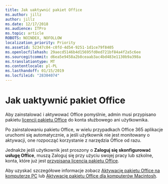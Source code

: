 ```yaml
---
title: Jak uaktywnić pakiet Office
ms.author: jillz
author: jillz
ms.date: 12/17/2018
ms.audience: ITPro
ms.topic: article
ROBOTS: NOINDEX, NOFOLLOW
localization_priority: Priority
ms.assetid: 52347c04-c0fd-4d54-9251-1d1ce79f8405
ms.openlocfilehash: 29aecd5146b4d15695fd0ed721bf84a4f2a5c6ee
ms.sourcegitcommit: d6ea5e9458a2b8ceaab3ac4bd483e1130b9a398a
ms.translationtype: MT
ms.contentlocale: pl-PL
ms.lasthandoff: 01/15/2019
ms.locfileid: "28304074"
---
```

# <a name="how-to-activate-office"></a>Jak uaktywnić pakiet Office

Aby zainstalować i aktywować Office pomyślnie, admin musi przypisano pakietu [licencji pakietu Office](https://docs.microsoft.com/office365/admin/subscriptions-and-billing/assign-licenses-to-users) do konta służbowego ani użytkownika. 
  
Po zainstalowaniu pakietu Office, w wielu przypadkach Office 365 aplikacje uruchomi się automatycznie, a jeśli użytkownik nie jest monitowany o aktywacji, one rozpocząć korzystanie z narzędzia Office od razu.
  
Jednakże jeśli użytkownik jest proszony o **Zaloguj się skonfigurować usługę Office**, muszą Zaloguj się przy użyciu swojej pracy lub szkolne, konta, które już jest [przypisana licencja pakietu Office](https://support.office.com/article/f8ab5e25-bf3f-4a47-b264-174b1ee925fd.aspx).
  
Aby uzyskać szczegółowe informacje zobacz [Aktywację pakietu Office na komputerze PC](https://support.office.com/article/5bd38f38-db92-448b-a982-ad170b1e187e.aspx) lub [Aktywację pakietu Office dla komputerów Macintosh](https://support.office.com/article/7f6646b1-bb14-422a-9ad4-a53410fcefb2.aspx).
  


